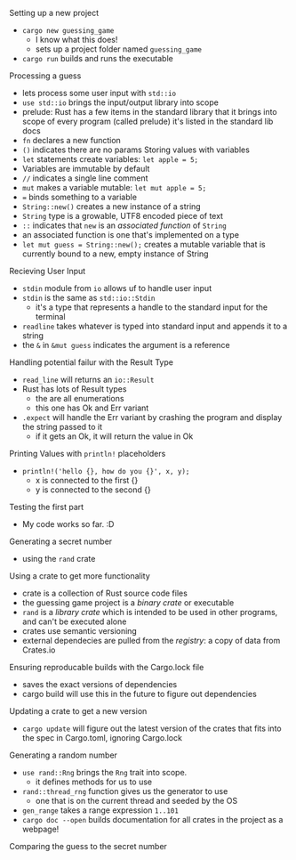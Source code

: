 Setting up a new project
- `cargo new guessing_game` 
	- I know what this does!
	- sets up a project folder named `guessing_game`
- `cargo run` builds and runs the executable

Processing a guess
- lets process some user input with `std::io`
- `use std::io` brings the input/output library into scope
- prelude: Rust has a few items in the standard library that it brings into scope of every program (called prelude) it's listed in the standard lib docs
- `fn` declares a new function
- `()` indicates there are no params
Storing values with variables
- `let` statements create variables: `let apple = 5;`
- Variables are immutable by default
- `//` indicates a single line comment
- `mut` makes a variable mutable: `let mut apple = 5;`
- `=` binds something to a variable
- `String::new()` creates a new instance of a string
- `String` type is a growable, UTF8 encoded piece of text
- `::` indicates that `new` is an _associated function_ of `String`
- an associated function is one that's implemented on a type
- `let mut guess = String::new();` creates a mutable variable that is currently bound to a new, empty instance of String

Recieving User Input
- `stdin` module from `io` allows uf to handle user input
- `stdin` is the same as `std::io::Stdin` 
  - it's a type that represents a handle to the standard input for the terminal
- `readline` takes whatever is typed into standard input and appends it to a string
- the `&` in `&mut guess` indicates the argument is a reference

Handling potential failur with the Result Type
- `read_line` will returns an `io::Result`
- Rust has lots of Result types
  - the are all enumerations
  - this one has Ok and Err variant
- `.expect` will handle the Err variant by crashing the program and display the string passed to it
  - if it gets an Ok, it will return the value in Ok

Printing Values with `println!` placeholders
- `println!('hello {}, how do you {}', x, y);` 
  - x is connected to the first {}
  - y is connected to the second {}

Testing the first part
- My code works so far. :D


Generating a secret number
- using the `rand` crate

Using a crate to get more functionality
- crate is a collection of Rust source code files
- the guessing game project is a _binary crate_ or executable
- `rand` is a _library crate_ which is intended to be used in other programs, and can't be executed alone
- crates use semantic versioning
- external dependecies are pulled from the _registry_: a copy of data from Crates.io

Ensuring reproducable builds with the Cargo.lock file
- saves the exact versions of dependencies
- cargo build will use this in the future to figure out dependencies

Updating a crate to get a new version
- `cargo update` will figure out the latest version of the crates that fits into the spec in Cargo.toml, ignoring Cargo.lock

Generating a random number
- `use rand::Rng` brings the `Rng` trait into scope. 
  - it defines methods for us to use
- `rand::thread_rng` function gives us the generator to use
  - one that is on the current thread and seeded by the OS
- `gen_range` takes a range expression `1..101` 
- `cargo doc --open` builds documentation for all crates in the project as a webpage!

Comparing the guess to the secret number




























